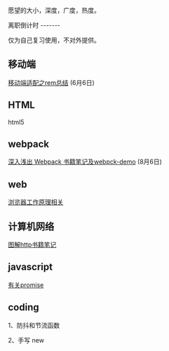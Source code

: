 愿望的大小，深度，广度，热度。

离职倒计时 -------

仅为自己复习使用，不对外提供。


## 移动端

[移动端适配之rem总结](./mobile/rem.md) (6月6日)

## HTML

html5 

## webpack

[深入浅出 Webpack 书籍笔记及webpck-demo](./webpack) (8月6日)

## web

[浏览器工作原理相关](./browser-works/browser.md)

## 计算机网络

[图解http书籍笔记]()

## javascript

[有关promise](./promise)

## coding

1、防抖和节流函数

2、手写 new

